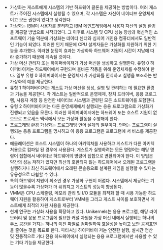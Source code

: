 - 가상화는 게스트에게 시스템의 기반 하드웨어 클론을 제공하는 방법이다. 여러 게스트가 주어진 시스템에서 실행될 수 있으며, 각 시스템은 자신이 네이티브 운영체제이고 모든 권한이 있다고 생각한다.
- 가상화는 IBM이 사용자를 분리하고 IBM 메인프레임에서 사용자 자신의 실행 환경을 제공할 방법으로 시작되었다. 그 이후로 시스템 및 CPU 성능 향상과 혁신적인 소프트웨어 기술 덕분에 가상화는 데이터 센터와 심지어 개인용 컴퓨터에서도 일반적인 기능이 되었다. 이러한 인기 때문에 CPU 설계자들은 가상화를 지원하기 위한 기능을 추가했다. 이러한 눈덩이 효과는 가상화와 하드웨어 지원이 시간이 지남에 따라 증가하기 때문에 계속될 것이다.
- 가상 머신 관리자 또는 하이퍼바이저가 가상 머신을 생성하고 실행한다. 유형 0 하이퍼바이저는 하드웨어에서 구현되며 올바른 작동을 위해 운영체제를 수정해야 한다. 일부 유형 0 하이퍼바이저는 운영체제가 가상화를 인식하고 실행을 보조하는 반가상화의 예를 제공한다.
- 유형 1 하이퍼바이저는 게스트 가상 머신을 생성, 실행 및 관리하는 데 필요한 환경과 기능을 제공한다. 각 게스트는 일반적으로 운영체제, 장치 드라이버, 응용 프로그램, 사용자 계정 등 완전한 네이티브 시스템과 관련된 모든 소프트웨어를 포함한다.
- 유형 2 하이퍼바이저는 다른 운영체제에서 실행되는 응용 프로그램으로 가상화가 진행되고 있음을 모른다. 이러한 하이퍼바이저에는 하드웨어 또는 호스트 지원이 없으므로 프로세스 맥락에서 모든 가상화 활동을 수행해야 한다.
- 프로그래밍 환경 가상화는 프로그래밍 언어 설계의 일부이다. 언어는 프로그램이 실행되는 응용 프로그램을 명시하고 이 응용 프로그램은 프로그램에 서 비스를 제공한다.
- 에물레이션은 호스트 시스템이 하나의 아키텍처를 사용하고 게스트가 다른 아키텍처용으로 컴파일 된 경우에 사용된다. 게스트가 실행하려는 모든 명령어는 해당 명령어 집합에서 네이티브 하드웨어의 명령어 집합으로 변환되어야 한다. 이 방법은 약간의 성능 저하가 있지만 최신의 호환되지 않는 하드웨어에서 오래된 프로그램을 실행하거나 최신 하드웨어에서 오래된 콘솔용으로 설계된 게임을 실행할 수 있다는 유용성으로 타협할 수 있다.
- 특히 하드웨어 지원이 최소인 경우 가상화 구현이 어렵다. 시스템에서 제공하는 기능이 많을수록 가상화가 더 쉬워지고 게스트의 성능이 향상된다.
- VMM은 CPU 스케줄링, 메모리 관리 및 I/O 모듈을 최적화 할 때 시용 가능한 하드웨어 지원을 활용하여 게스트로부터 VMM을 그리고 게스트 사이를 보호하면서 게스트에게 최적의 자원 사용을 제공한다.
- 현재 연구는 가상화 사용을 확장하고 있다. Unikernels는 응용 프로그램, 해당 라이브러리 및 응용 프로그램에 필요한 커널 자원을 가상 머신 내에서 실행되는 하나의 주소 공간을 가지는 하나의 이진 파일로 컴파일하여 효율성을 높이고 보안 공격표면을 줄이는 것을 목표로 한다. 파티셔닝 하이퍼바이 저는 안전한 실행, 실시간 연산 및 전통적으로 기타 전용 하드웨어에서 실행되는 응용 프로그램에서만 사용할 수 있는 기타 기능을 제공한다.
